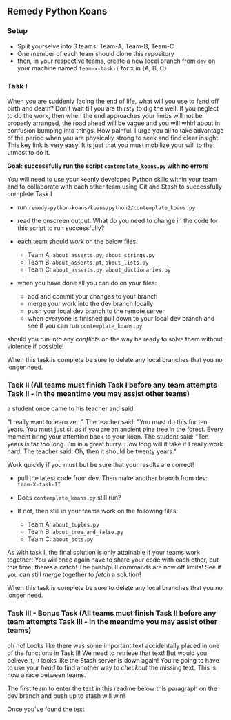 ## Remedy Python Koans 

### Setup

* Split yourselve into 3 teams: Team-A, Team-B, Team-C
* One member of each team should clone this repository
* then, in your respective teams, create a new local branch from `dev` on your machine named `team-x-task-i` for x in {A, B, C}

### Task I

When you are suddenly facing the end of life, what will you use to fend off birth and death? Don't wait till you are thirsty to dig the well. If you neglect to do the work, then when the end approaches your limbs will not be properly arranged, the road ahead will be vague and you will whirl about in confusion bumping into things. How painful. I urge you all to take advantage of the period when you are physically strong to seek and find clear insight. This key link is very easy. It is just that you must mobilize your will to the utmost to do it.

**Goal: successfully run the script `contemplate_koans.py` with no errors**

You will need to use your keenly developed Python skills within your team and to collaborate with each other team using Git and Stash to successfully complete Task I

* run `remedy-python-koans/koans/python2/contemplate_koans.py`
* read the onscreen output. What do you need to change in the code for this script to run successfully?
* each team should work on the below files:

    * Team A: `about_asserts.py`, `about_strings.py`
    * Team B: `about_asserts.pt`, `about_lists.py`
    * Team C: `about_asserts.py`, `about_dictionaries.py`

* when you have done all you can do on your files:
   
    * add and commit your changes to your branch 
    * merge your work into the dev branch locally  
    * push your local dev branch to the remote server 
    * when everyone is finished pull down to your local dev branch and see if you can run `contemplate_koans.py`

should you run into any *conflicts* on the way be ready to solve them without violence if possible!

When this task is complete be sure to delete any local branches that you no longer need. 

### Task II (All teams must finish Task I before any team attempts Task II - in the meantime you may assist other teams)

a student once came to his teacher and said:

"I really want to learn zen." The teacher said: "You must do this for ten years. You must just sit as if you are an ancient pine tree in the forest. Every moment bring your attention back to your koan. The student said: "Ten years is far too long. I'm in a great hurry. How long will it take if I really work hard. The teacher said: Oh, then it should be twenty years."

Work quickly if you must but be sure that your results are correct! 

* pull the latest code from dev. Then make another branch from dev: `team-X-task-II`
* Does `contemplate_koans.py` still run? 
* If not, then still in your teams work on the following files:
    
    * Team A: `about_tuples.py`
    * Team B: `about_true_and_false.py`
    * Team C: `about_sets.py`

As with task I, the final solution is only attainable if your teams work together! You will once again have to share your code with each other, but this time, theres a catch! The push/pull commands are now off limits! See if you can still *merge* together to *fetch* a solution!

When this task is complete be sure to delete any local branches that you no longer need. 

### Task III - Bonus Task (All teams must finish Task II before any team attempts Task III - in the meantime you may assist other teams)

oh no! Looks like there was some important text accidentally placed in one of the functions in Task II! We need to retrieve that text! But would you believe it, it looks like the Stash server is down again! You're going to have to use your *head* to find another way to *checkout* the missing text. This is now a race between teams. 

The first team to enter the text in this readme below this paragraph on the dev branch and push up to stash will win! 

Once you've found the text 

